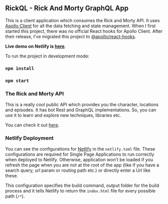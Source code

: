 ## RickQL - Rick And Morty GraphQL App

This is a client application which consumes the Rick and Morty API.
It uses [Apollo Client](https://www.apollographql.com/docs/react/) for all the data fetching and state management.
When I first started this project, there was no official React hooks for Apollo Client.
After their release, I've migrated this project to [@apollo/react-hooks](https://www.apollographql.com/docs/react/api/react-hooks/).

**Live demo on Netlify is [here](https://rick-and-morty-graphql.netlify.com/)**.

To run the project in development mode:

### `npm install`

### `npm start`

### The Rick and Morty API

This is a really cool public API which provides you the character, locations and episodes. It has bot Rest and GraphQL implementations. So, you can use it to learn and explore new techniques, libraries etc.

You can check it out [here](https://rickandmortyapi.com/).

### Netlify Deployment

You can see the configurations for [Netlify](https://www.netlify.com/) in the `netlify.toml` file. These configurations are required for Single Page Applications to run correctly when deployed to Netlify. Otherwise, application won't be loaded if you refresh the page when you are not at the root of the app (like if you have a search query, url param or routing path etc.) or directly enter a Url like these.

This configuration specifies the build command, output folder for the build process and it tells Netlify to return the `index.html` file for every possible path (`/*`).
